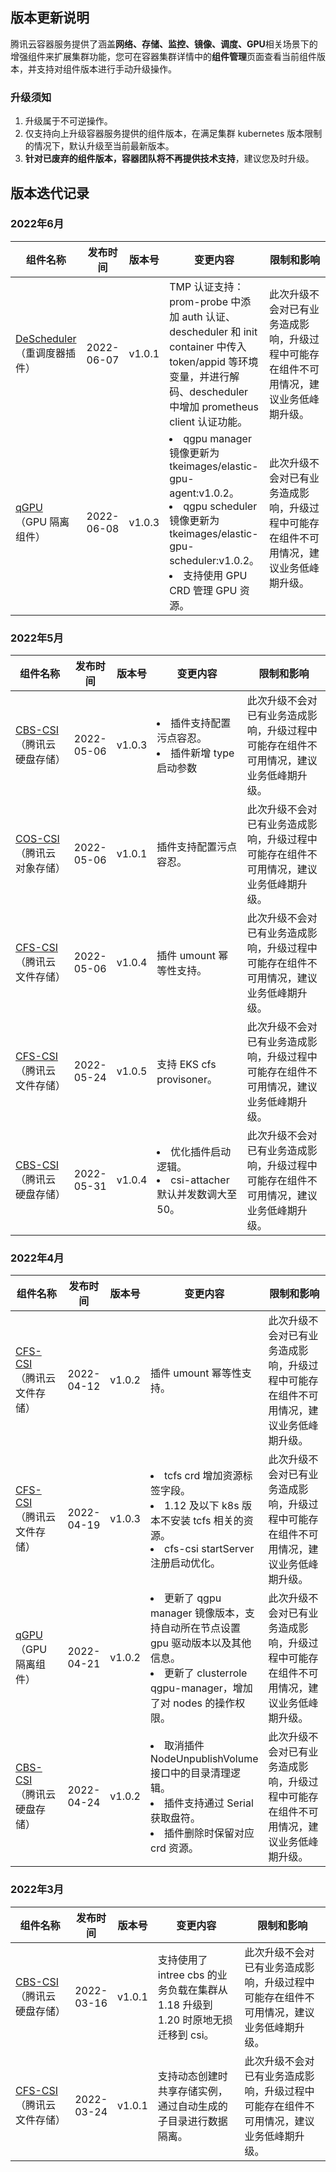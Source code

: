 ﻿
## 版本更新说明

腾讯云容器服务提供了涵盖**网络、存储、监控、镜像、调度、GPU**相关场景下的增强组件来扩展集群功能，您可在容器集群详情中的**组件管理**页面查看当前组件版本，并支持对组件版本进行手动升级操作。

### 升级须知
1. 升级属于不可逆操作。
2. 仅支持向上升级容器服务提供的组件版本，在满足集群 kubernetes 版本限制的情况下，默认升级至当前最新版本。
3. **针对已废弃的组件版本，容器团队将不再提供技术支持**，建议您及时升级。

## 版本迭代记录

### 2022年6月
<table>
<thead>
  <tr>
    <th width="20%">组件名称</th>
    <th width="10%">发布时间</th>
    <th width="10%">版本号</th>
    <th width="30%">变更内容</th>
    <th width="30%">限制和影响</th>
  </tr>
</thead>
<tbody>
  <tr>
    <td><a href="https://cloud.tencent.com/document/product/457/50921">DeScheduler</a><br>（重调度器插件）</td>
    <td>2022-06-07</td>
    <td>v1.0.1</td>
    <td>TMP 认证支持：prom-probe 中添加 auth 认证、descheduler 和 init container 中传入 token/appid 等环境变量，并进行解码、descheduler 中增加 prometheus client 认证功能。</td>
    <td>此次升级不会对已有业务造成影响，升级过程中可能存在组件不可用情况，建议业务低峰期升级。</td>
  </tr>
  <tr>
    <td><a href="https://cloud.tencent.com/document/product/457/61448">qGPU</a><br>（GPU 隔离组件）</td>
    <td>2022-06-08</td>
    <td>v1.0.3</td>
    <td><li>qgpu manager 镜像更新为 tkeimages/elastic-gpu-agent:v1.0.2。</li><li>qgpu scheduler 镜像更新为 tkeimages/elastic-gpu-scheduler:v1.0.2。</li><li>支持使用 GPU CRD 管理 GPU 资源。</li></td>
    <td>此次升级不会对已有业务造成影响，升级过程中可能存在组件不可用情况，建议业务低峰期升级。</td>
  </tr>
</tbody>
</table>

### 2022年5月

<table>
<thead>
  <tr>
    <th width="20%">组件名称</th>
    <th width="10%">发布时间</th>
    <th width="10%">版本号</th>
    <th width="30%">变更内容</th>
    <th width="30%">限制和影响</th>
  </tr>
</thead>
<tbody>
  <tr>
    <td><a href="https://cloud.tencent.com/document/product/457/51099">CBS-CSI</a><br>（腾讯云硬盘存储）</td>
    <td>2022-05-06</td>
    <td>v1.0.3</td>
    <td><li>插件支持配置污点容忍。</li><li>插件新增 type 启动参数</td>
    <td>此次升级不会对已有业务造成影响，升级过程中可能存在组件不可用情况，建议业务低峰期升级。</li></td>
  </tr>
  <tr>
    <td><a href="https://cloud.tencent.com/document/product/457/40934">COS-CSI</a><br>（腾讯云对象存储）</td>
    <td>2022-05-06</td>
    <td>v1.0.1</td>
    <td>插件支持配置污点容忍。</td>
    <td>此次升级不会对已有业务造成影响，升级过程中可能存在组件不可用情况，建议业务低峰期升级。</td>
  </tr>
  <tr>
    <td><a href="https://cloud.tencent.com/document/product/457/49258">CFS-CSI</a><br>（腾讯云文件存储）</td>
    <td>2022-05-06</td>
    <td>v1.0.4</td>
    <td>插件 umount 幂等性支持。</td>
    <td>此次升级不会对已有业务造成影响，升级过程中可能存在组件不可用情况，建议业务低峰期升级。</td>
  </tr>
  <tr>
    <td><a href="https://cloud.tencent.com/document/product/457/49258">CFS-CSI</a><br>（腾讯云文件存储）</td>
    <td>2022-05-24</td>
    <td>v1.0.5</td>
    <td>支持 EKS cfs provisoner。</td>
    <td>此次升级不会对已有业务造成影响，升级过程中可能存在组件不可用情况，建议业务低峰期升级。</td>
  </tr>
  <tr>
    <td><a href="https://cloud.tencent.com/document/product/457/51099">CBS-CSI</a><br>（腾讯云硬盘存储）</td>
    <td>2022-05-31</td>
    <td>v1.0.4</td>
    <td><li>优化插件启动逻辑。</li><li>csi-attacher 默认并发数调大至 50。</li></td>
    <td>此次升级不会对已有业务造成影响，升级过程中可能存在组件不可用情况，建议业务低峰期升级。</td>
  </tr>
</tbody>
</table>

### 2022年4月

<table>
<thead>
  <tr>
    <th width="20%">组件名称</th>
    <th width="10%">发布时间</th>
    <th width="10%">版本号</th>
    <th width="30%">变更内容</th>
    <th width="30%">限制和影响</th>
  </tr>
</thead>
<tbody>
  <tr>
    <td><a href="https://cloud.tencent.com/document/product/457/49258">CFS-CSI</a><br>（腾讯云文件存储）</td>
    <td>2022-04-12</td>
    <td>v1.0.2</td>
    <td>插件 umount 幂等性支持。</td>
    <td>此次升级不会对已有业务造成影响，升级过程中可能存在组件不可用情况，建议业务低峰期升级。</td>
  </tr>
  <tr>
    <td><a href="https://cloud.tencent.com/document/product/457/49258">CFS-CSI</a><br>（腾讯云文件存储）</td>
    <td>2022-04-19</td>
    <td>v1.0.3</td>
    <td><li>tcfs crd 增加资源标签字段。</li><li>1.12 及以下 k8s 版本不安装 tcfs 相关的资源。</li><li>cfs-csi startServer 注册启动优化。</li></td>
    <td>此次升级不会对已有业务造成影响，升级过程中可能存在组件不可用情况，建议业务低峰期升级。</td>
  </tr>
  <tr>
    <td><a href="https://cloud.tencent.com/document/product/457/61448">qGPU</a><br>（GPU 隔离组件）</td>
    <td>2022-04-21</td>
    <td>v1.0.2</td>
    <td><li>更新了 qgpu manager 镜像版本，支持自动所在节点设置 gpu 驱动版本以及其他信息。</li><li>更新了 clusterrole qgpu-manager，增加了对 nodes 的操作权限。</li></td>
    <td>此次升级不会对已有业务造成影响，升级过程中可能存在组件不可用情况，建议业务低峰期升级。</td>
  </tr>
  <tr>
    <td><a href="https://cloud.tencent.com/document/product/457/51099">CBS-CSI</a><br>（腾讯云硬盘存储）</td>
    <td>2022-04-24</td>
    <td>v1.0.2</td>
    <td><li>取消插件 NodeUnpublishVolume 接口中的目录清理逻辑。</li><li>插件支持通过 Serial 获取盘符。</li><li>插件删除时保留对应 crd 资源。</li></td>
    <td>此次升级不会对已有业务造成影响，升级过程中可能存在组件不可用情况，建议业务低峰期升级。</td>
  </tr>
</tbody>
</table>

### 2022年3月

<table>
<thead>
  <tr>
    <th width="20%">组件名称</th>
    <th width="10%">发布时间</th>
    <th width="10%">版本号</th>
    <th width="30%">变更内容</th>
    <th width="30%">限制和影响</th>
  </tr>
</thead>
<tbody>
  <tr>
    <td><a href="https://cloud.tencent.com/document/product/457/51099">CBS-CSI</a><br>（腾讯云硬盘存储）</td>
    <td>2022-03-16</td>
    <td>v1.0.1</td>
    <td>支持使用了 intree cbs 的业务负载在集群从 1.18 升级到 1.20 时原地无损迁移到 csi。</td>
    <td>此次升级不会对已有业务造成影响，升级过程中可能存在组件不可用情况，建议业务低峰期升级。</td>
  </tr>
  <tr>
    <td><a href="https://cloud.tencent.com/document/product/457/49258">CFS-CSI</a><br>（腾讯云文件存储）</td>
    <td>2022-03-24</td>
    <td>v1.0.1</td>
    <td>支持动态创建时共享存储实例，通过自动生成的子目录进行数据隔离。</td>
    <td>此次升级不会对已有业务造成影响，升级过程中可能存在组件不可用情况，建议业务低峰期升级。</td>
  </tr>
</tbody>
</table>
